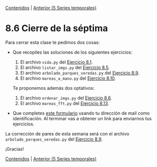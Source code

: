 [Contenidos](../Contenidos.md) \| [Anterior (5 Series temporales)](05_Series_Temporales.md)

# 8.6 Cierre de la séptima

Para cerrar esta clase te pedimos dos cosas:
* Que recopiles las soluciones de los siguientes ejercicios:

  1. El archivo `vida.py` del [Ejercicio 8.1](../08_Fechas_Carpetas_y_Pandas/01_Fechas.md#ejercicio-81-segundos-vividos).
  2. El archivo  `listar_imgs.py` del [Ejercicio 8.5](../08_Fechas_Carpetas_y_Pandas/03_Ordenando_archivos.md#ejercicio-85-recorrer-el-árbol-de-archivos).
  3. El archivo  `arbolado_parques_veredas.py` del [Ejercicio 8.9](../08_Fechas_Carpetas_y_Pandas/04_Pandas.md#ejercicio-89-comparando-especies-en-parques-y-en-veredas).
  4. El archivo  `mareas_a_mano.py` del [Ejercicio 8.10](../08_Fechas_Carpetas_y_Pandas/05_Series_Temporales.md#ejercicio-810).

  Te proponemos además dos optativos:
  1. El archivo  `ordenar_imgs.py` del [Ejercicio 8.6](../08_Fechas_Carpetas_y_Pandas/03_Ordenando_archivos.md#ejercicio-86-ordenar-el-árbol-de-archivos-optativo).
  2. El archivo  `mareas_fft.py` del [Ejercicio 8.13](../08_Fechas_Carpetas_y_Pandas/05_Series_Temporales.md#ejercicio-813-otros-puertos).
 
* Que completes [este formulario](https://docs.google.com/forms/d/e/1FAIpQLSemmZDujpZOz8oqprqIRnDVu0T9bThW13dOhYqg4t-xKuIxQg/viewform?usp=sf_link) usando tu dirección de mail como identificación.  Al terminar vas a obtener un link para enviarnos tus ejercicios. 

La corrección de pares de esta semana será con el archivo `arbolado_parques_veredas.py` del [Ejercicio 8.9](../08_Fechas_Carpetas_y_Pandas/04_Pandas.md#ejercicio-89-comparando-especies-en-parques-y-en-veredas).



¡Gracias! 




[Contenidos](../Contenidos.md) \| [Anterior (5 Series temporales)](05_Series_Temporales.md)


